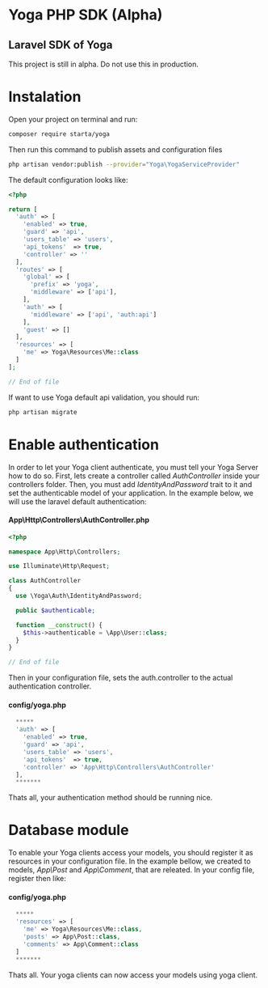 # Yoga PHP SDK (Alpha)
## Laravel SDK of Yoga

This project is still in alpha. Do not use this in production.

# Instalation

Open your project on terminal and run:
```bash
composer require starta/yoga
```

Then run this command to publish assets and configuration files
```bash
php artisan vendor:publish --provider="Yoga\YogaServiceProvider"
```

The default configuration looks like:
```php
<?php

return [
  'auth' => [
    'enabled' => true,
    'guard' => 'api',
    'users_table' => 'users',
    'api_tokens'  => true,
    'controller' => ''
  ],
  'routes' => [
    'global' => [
      'prefix' => 'yoga',
      'middleware' => ['api'],
    ],
    'auth' => [
      'middleware' => ['api', 'auth:api']
    ],
    'guest' => [] 
  ],
  'resources' => [
    'me' => Yoga\Resources\Me::class
  ]
];

// End of file

```

If want to use Yoga default api validation, you should run:
```bash
php artisan migrate
```
# Enable authentication
In order to let your Yoga client authenticate, you must tell your Yoga Server how to do so.
First, lets create a controller called *AuthController* inside your controllers folder. Then, you must add *IdentityAndPassword* trait to it and set the authenticable model of your application. In the example below, we will use the laravel default authentication:

#### **App\Http\Controllers\AuthController.php**
```php
<?php

namespace App\Http\Controllers;

use Illuminate\Http\Request;

class AuthController
{
  use \Yoga\Auth\IdentityAndPassword;

  public $authenticable;

  function __construct() {
    $this->authenticable = \App\User::class;
  }
}

// End of file

```

Then in your configuration file, sets the auth.controller to the actual authentication controller.
#### **config/yoga.php**
```php
  *****
  'auth' => [
    'enabled' => true,
    'guard' => 'api',
    'users_table' => 'users',
    'api_tokens'  => true,
    'controller' => 'App\Http\Controllers\AuthController'
  ],
  *******
```
Thats all, your authentication method should be running nice.

# Database module
To enable your Yoga clients access your models, you should register it as resources in your configuration file. In the example bellow, we created to models, *App\Post* and *App\Comment*, that are releated.
In your config file, register then like:
#### **config/yoga.php**
```php
  *****
  'resources' => [
    'me' => Yoga\Resources\Me::class,
    'posts' => App\Post::class,
    'comments' => App\Comment::class
  ]
  *******
```

Thats all. Your yoga clients can now access your models using yoga client.
